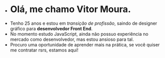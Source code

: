 - <h1>Olá, me chamo Vitor Moura.</h1>
- Tenho 25 anos e estou em <i>transição de profissão</i>, saindo de designer gráfico para <strong>desenvolvedor Front End</strong>.
- No momento estudo JavaScript, ainda não possuo experiência no mercado como desenvolvedor, mas estou ansioso para tal.
- Procuro uma oportunidade de aprender mais na prática, se você quiser me contratar rsrs, estamos aqui!

<!---
vitormouramaker/vitormouramaker is a ✨ special ✨ repository because its `README.md` (this file) appears on your GitHub profile.
You can click the Preview link to take a look at your changes.
--->
